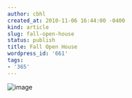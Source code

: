 ```yaml
---
author: cbhl
created_at: 2010-11-06 16:44:00 -0400
kind: article
slug: fall-open-house
status: publish
title: Fall Open House
wordpress_id: '661'
tags:
- '365'
---
```


![image](http://images.azuresky.ca/blog/wp-content/uploads/2010/11/wpid-IMG_20101106_162819.jpg)
